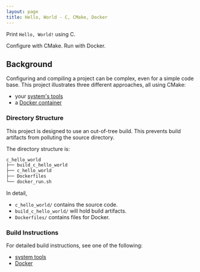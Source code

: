 ```yaml
---
layout: page
title: Hello, World - C, CMake, Docker
---
```


Print `Hello, World!` using C.

Configure with CMake. Run with Docker.


## Background

Configuring and compiling a project can be complex, even for a simple code base. This project illustrates three different approaches, all using CMake:

  * your [system's tools](system-tools.md)
  * a [Docker container](docker.md)


### Directory Structure

This project is designed to use an out-of-tree build. This prevents build artifacts from polluting the source directory.

The directory structure is:

```bash
c_hello_world
├── build_c_hello_world
├── c_hello_world
├── Dockerfiles
└── docker_run.sh
```

In detail,

  * `c_hello_world/` contains the source code.
  * `build_c_hello_world/` will hold build artifacts.
  * `Dockerfiles/` contains files for Docker.


### Build Instructions

For detailed build instructions, see one of the following:

  * [system tools](system-tools.md)
  * [Docker](docker.md)
